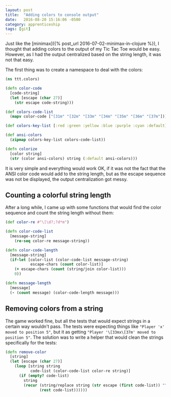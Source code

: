 ```yaml
---
layout: post
title:  "Adding colors to console output"
date:   2016-08-20 15:16:06 -0500
category: apprenticeship
tags: [git]
---
```


Just like the [minimax]({% post_url 2016-07-02-minimax-in-clojure %}), I thought that adding colors to the output of my Tic Tac Toe would be easy. However, as I had the output centralized based on the string length, it was not that easy. <!--more-->

The first thing was to create a namespace to deal with the colors:

```clojure
(ns ttt.colors)

(defn color-code
  [code-string]
  (let [escape (char 27)]
    (str escape code-string)))

(def colors-code-list
  (mapv color-code ["[31m" "[32m" "[33m" "[34m" "[35m" "[36m" "[37m"]))

(def colors-key-list [:red :green :yellow :blue :purple :cyan :default])

(def ansi-colors
  (zipmap colors-key-list colors-code-list))

(defn colorize
  [color string]
  (str (color ansi-colors) string (:default ansi-colors)))
```

It is very simple and everything would work OK, if it was not the fact that the ANSI color code would add to the string length, but as the escape sequence was not be displayed, the output centralization got messy.

## Counting a colorful string length

After a long while, I came up with some functions that would find the color sequence and count the string length without them:

```clojure
(def color-re #"\[\d?;?d*m")

(defn color-code-list
  [message-string]
    (re-seq color-re message-string))

(defn color-code-length
  [message-string]
  (if-let [color-list (color-code-list message-string)
           escape-chars (count color-list)]
    (+ escape-chars (count (string/join color-list)))
    0))

(defn message-length
  [message]
  (- (count message) (color-code-length message)))
```

## Removing colors from a string

The game worked fine, but all the tests that would expect strings in a certain way wouldn't pass. The tests were expecting things like `"Player 'x' moved to position 5"`, but it as getting `"Player '\[33mx\[37m' moved to position 5"`. The solution was to write a helper that would clean the strings specifically for the tests:

```clojure
(defn remove-color
  [string]
  (let [escape (char 27)]
    (loop [string string
           code-list (color-code-list color-re string)]
      (if (empty? code-list)
        string
        (recur (string/replace string (str escape (first code-list)) "")
               (rest code-list))))))
```
